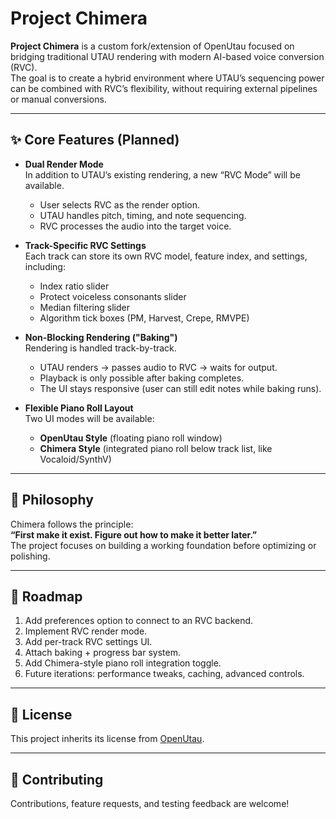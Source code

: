 # Project Chimera

**Project Chimera** is a custom fork/extension of OpenUtau focused on bridging traditional UTAU rendering with modern AI-based voice conversion (RVC).  
The goal is to create a hybrid environment where UTAU’s sequencing power can be combined with RVC’s flexibility, without requiring external pipelines or manual conversions.

---

## ✨ Core Features (Planned)

- **Dual Render Mode**  
  In addition to UTAU’s existing rendering, a new “RVC Mode” will be available.  
  - User selects RVC as the render option.  
  - UTAU handles pitch, timing, and note sequencing.  
  - RVC processes the audio into the target voice.  

- **Track-Specific RVC Settings**  
  Each track can store its own RVC model, feature index, and settings, including:  
  - Index ratio slider  
  - Protect voiceless consonants slider  
  - Median filtering slider  
  - Algorithm tick boxes (PM, Harvest, Crepe, RMVPE)  

- **Non-Blocking Rendering ("Baking")**  
  Rendering is handled track-by-track.  
  - UTAU renders → passes audio to RVC → waits for output.  
  - Playback is only possible after baking completes.  
  - The UI stays responsive (user can still edit notes while baking runs).  

- **Flexible Piano Roll Layout**  
  Two UI modes will be available:  
  - **OpenUtau Style** (floating piano roll window)  
  - **Chimera Style** (integrated piano roll below track list, like Vocaloid/SynthV)  

---

## 🚀 Philosophy

Chimera follows the principle:  
**“First make it exist. Figure out how to make it better later.”**  
The project focuses on building a working foundation before optimizing or polishing.

---

## 🔧 Roadmap

1. Add preferences option to connect to an RVC backend.  
2. Implement RVC render mode.  
3. Add per-track RVC settings UI.  
4. Attach baking + progress bar system.  
5. Add Chimera-style piano roll integration toggle.  
6. Future iterations: performance tweaks, caching, advanced controls.

---

## 📜 License

This project inherits its license from [OpenUtau](https://github.com/stakira/OpenUtau).

---

## 🤝 Contributing

Contributions, feature requests, and testing feedback are welcome!  
